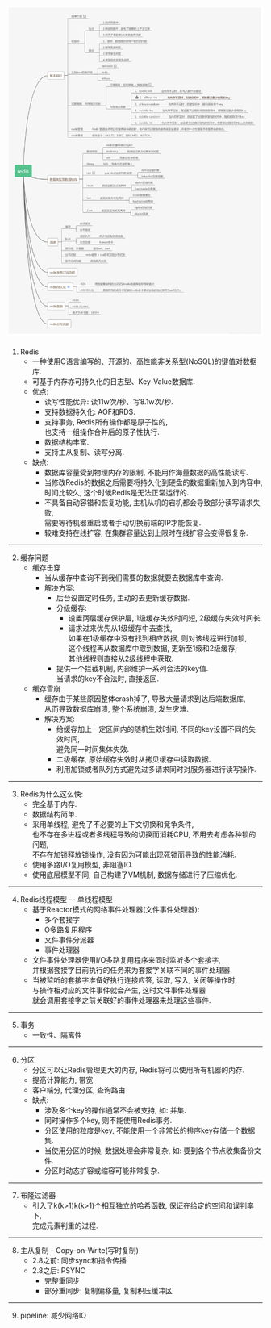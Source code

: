 ![知识图谱](/Redis/知识图谱.png)
---

1. Redis
    - 一种使用C语言编写的、开源的、高性能非关系型(NoSQL)的键值对数据库.
    - 可基于内存亦可持久化的日志型、Key-Value数据库.
    - 优点:
        - 读写性能优异: 读11w次/秒、写8.1w次/秒.
        - 支持数据持久化: AOF和RDS.
        - 支持事务, Redis所有操作都是原子性的,  
          也支持一组操作合并后的原子性执行.
        - 数据结构丰富.
        - 支持主从复制、读写分离.
    - 缺点:
        - 数据库容量受到物理内存的限制, 不能用作海量数据的高性能读写.
        - 当修改Redis的数据之后需要将持久化到硬盘的数据重新加入到内容中,  
          时间比较久, 这个时候Redis是无法正常运行的.
        - 不具备自动容错和恢复功能, 主机从机的宕机都会导致部分读写请求失败,  
          需要等待机器重启或者手动切换前端的IP才能恢复.
        - 较难支持在线扩容, 在集群容量达到上限时在线扩容会变得很复杂.

---

2. 缓存问题
    - 缓存击穿
        - 当从缓存中查询不到我们需要的数据就要去数据库中查询.
        - 解决方案:
            - 后台设置定时任务, 主动的去更新缓存数据.
            - 分级缓存:
                - 设置两层缓存保护层, 1级缓存失效时间短, 2级缓存失效时间长.
                - 请求过来优先从1级缓存中去查找,  
                  如果在1级缓存中没有找到相应数据, 则对该线程进行加锁,  
                  这个线程再从数据库中取到数据, 更新至1级和2级缓存;  
                  其他线程则直接从2级线程中获取.
            - 提供一个拦截机制, 内部维护一系列合法的key值.  
              当请求的key不合法时, 直接返回.
    - 缓存雪崩
        - 缓存由于某些原因整体crash掉了, 导致大量请求到达后端数据库,  
          从而导致数据库崩溃, 整个系统崩溃, 发生灾难.
        - 解决方案:
            - 给缓存加上一定区间内的随机生效时间, 不同的key设置不同的失效时间,  
              避免同一时间集体失效.
            - 二级缓存, 原始缓存失效时从拷贝缓存中读取数据.
            - 利用加锁或者队列方式避免过多请求同时对服务器进行读写操作.

---

3. Redis为什么这么快:
    - 完全基于内存.
    - 数据结构简单.
    - 采用单线程, 避免了不必要的上下文切换和竞争条件,  
      也不存在多进程或者多线程导致的切换而消耗CPU, 不用去考虑各种锁的问题,  
      不存在加锁释放锁操作, 没有因为可能出现死锁而导致的性能消耗.
    - 使用多路I/O复用模型, 非阻塞IO.
    - 使用底层模型不同, 自己构建了VM机制, 数据存储进行了压缩优化.

---

4. Redis线程模型 -- 单线程模型
    - 基于Reactor模式的网络事件处理器(文件事件处理器):
        - 多个套接字
        - O多路复用程序
        - 文件事件分派器
        - 事件处理器
    - 文件事件处理器使用I/O多路复用程序来同时监听多个套接字,  
      并根据套接字目前执行的任务来为套接字关联不同的事件处理器.
    - 当被监听的套接字准备好执行连接应答, 读取, 写入, 关闭等操作时,  
      与操作相对应的文件事件就会产生, 这时文件事件处理器  
      就会调用套接字之前关联好的事件处理器来处理这些事件.
      
---

5. 事务
    - 一致性、隔离性
    
---

6. 分区
    - 分区可以让Redis管理更大的内存, Redis将可以使用所有机器的内存.
    - 提高计算能力, 带宽
    - 客户端分, 代理分区, 查询路由
    - 缺点:
        - 涉及多个key的操作通常不会被支持, 如: 并集.
        - 同时操作多个key, 则不能使用Redis事务.
        - 分区使用的粒度是key, 不能使用一个非常长的排序key存储一个数据集.
        - 当使用分区的时候, 数据处理会非常复杂, 如: 要到各个节点收集备份文件.
        - 分区时动态扩容或缩容可能非常复杂.
    
---

7. 布隆过滤器
    - 引入了k(k>1)k(k>1)个相互独立的哈希函数, 保证在给定的空间和误判率下,  
      完成元素判重的过程.

---

8. 主从复制 - Copy-on-Write(写时复制)
    - 2.8之前: 同步sync和指令传播
    - 2.8之后: PSYNC
        - 完整重同步
        - 部分重同步: 复制偏移量, 复制积压缓冲区
    
---

9. pipeline: 减少网络IO
